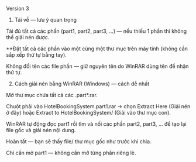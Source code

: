 Version 3
1) Tải về — lưu ý quan trọng
  
  Tải đủ tất cả các phần (part1, part2, part3, ...) — nếu thiếu 1 phần thì không thể giải nén được.
  
  **Đặt tất cả các phần vào một cùng một thư mục trên máy tính (không cần sắp xếp thứ tự bằng tay).
  
  Không đổi tên các file phần — giữ nguyên tên do WinRAR dùng tên để nhận thứ tự.

2) Cách giải nén bằng WinRAR (Windows) — cách dễ nhất

  Mở thư mục chứa tất cả các .part*.rar.
  
  Chuột phải vào HotelBookingSystem.part1.rar → chọn Extract Here (Giải nén ở đây) hoặc Extract to HotelBookingSystem/ (Giải vào thư mục con).
  
  WinRAR tự động đọc part1 rồi tìm và nối các phần part2, part3, ... để tạo lại file gốc và giải nén nội dung.
  
  Hoàn tất — bạn sẽ thấy file/ thư mục gốc như trước khi chia.
  
  Chỉ cần mở part1 — không cần mở từng phần riêng lẻ.
